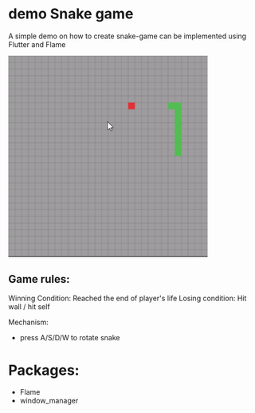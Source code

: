 # demo Snake game

A simple demo on how to create snake-game can be implemented using Flutter and Flame

<img src="screenshot/demo.gif" alt="demo" width="400px">


## Game rules:

Winning Condition: Reached the end of player's life
Losing condition: Hit wall / hit self

Mechanism:
- press A/S/D/W to rotate snake


# Packages:
- Flame
- window_manager
